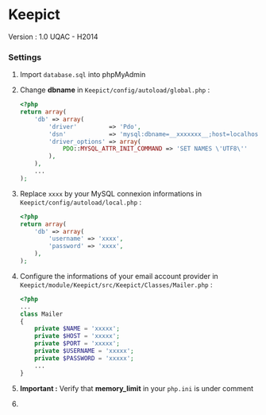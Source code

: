 Keepict
=======
Version : 1.0 
UQAC - H2014

### Settings
1. Import `database.sql` into phpMyAdmin

2. Change __dbname__ in `Keepict/config/autoload/global.php` :
    ```php
    <?php
    return array(
        'db' => array(
            'driver'         => 'Pdo',
            'dsn'            => 'mysql:dbname=__xxxxxxx__;host=localhost',
            'driver_options' => array(
                PDO::MYSQL_ATTR_INIT_COMMAND => 'SET NAMES \'UTF8\''
            ),
        ),
        ...
    );
    ```

3. Replace `xxxx` by your MySQL connexion informations in `Keepict/config/autoload/local.php` :
    ```php
    <?php
    return array(
        'db' => array(
            'username' => 'xxxx',
            'password' => 'xxxx',
        ),
    );
    ```

4. Configure the informations of your email account provider in `Keepict/module/Keepict/src/Keepict/Classes/Mailer.php` :
    ```php
    <?php
    ...
    class Mailer
    {
        private $NAME = 'xxxxx';
        private $HOST = 'xxxxx';
        private $PORT = 'xxxxx';
        private $USERNAME = 'xxxxx';
        private $PASSWORD = 'xxxxx';
        ...
    }
    ```
    
5. __Important :__ Verify that __memory_limit__ in your `php.ini` is under comment
6. 